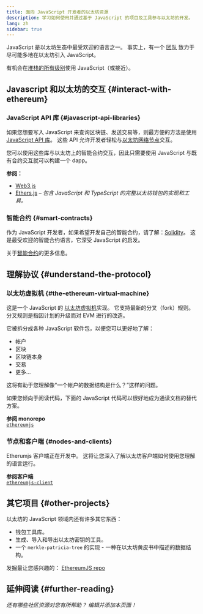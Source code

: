 ```yaml
---
title: 面向 JavaScript 开发者的以太坊资源
description: 学习如何使用并通过基于 JavaScript 的项目及工具参与以太坊的开发。
lang: zh
sidebar: true
---
```


JavaScript 是以太坊生态中最受欢迎的语言之一。 事实上，有一个 [团队](https://github.com/ethereumjs) 致力于尽可能多地在以太坊引入 JavaScript。

有机会在[堆栈的所有级别](/developers/docs/ethereum-stack/)使用 JavaScript（或接近）。

## Javascript 和以太坊的交互 {#interact-with-ethereum}

### JavaScript API 库 {#javascript-api-libraries}

如果您想要写入 JavaScript 来查询区块链、发送交易等，则最方便的方法是使用 [JavaScript API 库](/developers/docs/apis/javascript/)。 这些 API 允许开发者轻松与[以太坊网络节点](/developers/docs/nodes-and-clients/)交互。

您可以使用这些库与以太坊上的智能合约交互，因此只需要使用 JavaScript 与既有合约交互就可以构建一个 dapp。

**参阅：**

- [Web3.js](https://web3js.readthedocs.io/)
- [Ethers.js](https://docs.ethers.io/) _– 包含 JavaScript 和 TypeScript 的完整以太坊钱包的实现和工具。_

### 智能合约 {#smart-contracts}

作为 JavaScript 开发者，如果希望开发自己的智能合约，请了解：[Solidity](https://solidity.readthedocs.io)。 这是最受欢迎的智能合约语言，它深受 JavaScript 的启发。

关于[智能合约](/developers/docs/smart-contracts/)的更多信息。

## 理解协议 {#understand-the-protocol}

### 以太坊虚拟机 {#the-ethereum-virtual-machine}

这是一个 JavaScript 的 [以太坊虚拟机](/en/developers/docs/evm/)实现。 它支持最新的分叉（fork）规则。 分叉规则是指因计划的升级而对 EVM 进行的改造。

它被拆分成各种 JavaScript 软件包，以便您可以更好地了解：

- 帐户
- 区块
- 区块链本身
- 交易
- 更多...

这将有助于您理解像“一个帐户的数据结构是什么？”这样的问题。

如果您倾向于阅读代码，下面的 JavaScript 代码可以很好地成为通读文档的替代方案。

**参阅 monorepo**  
[`ethereumjs`](https://github.com/ethereumjs/ethereumjs-vm)

### 节点和客户端 {#nodes-and-clients}

Etherumjs 客户端正在开发中。 这将让您深入了解以太坊客户端如何使用您理解的语言运行。

**参阅客户端**  
[`ethereumjs-client`](https://github.com/ethereumjs/ethereumjs-client)

## 其它项目 {#other-projects}

以太坊的 JavaScript 领域内还有许多其它东西：

- 钱包工具库。
- 生成、导入和导出以太坊密钥的工具。
- 一个 `merkle-patricia-tree` 的实现 - 一种在以太坊黄皮书中描述的数据结构。

发掘最让您感兴趣的： [EthereumJS repo](https://github.com/ethereumjs)

## 延伸阅读 {#further-reading}

_还有哪些社区资源对您有所帮助？ 编辑并添加本页面！_
